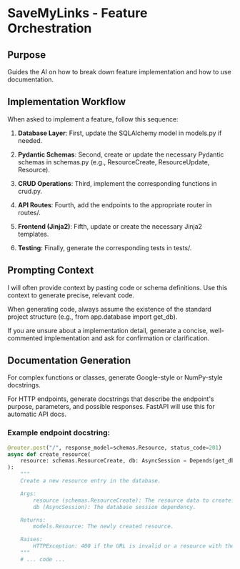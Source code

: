 # SaveMyLinks - Feature Orchestration

## Purpose
Guides the AI on how to break down feature implementation and how to use documentation.

## Implementation Workflow
When asked to implement a feature, follow this sequence:

1. **Database Layer**: First, update the SQLAlchemy model in models.py if needed.

2. **Pydantic Schemas**: Second, create or update the necessary Pydantic schemas in schemas.py (e.g., ResourceCreate, ResourceUpdate, Resource).

3. **CRUD Operations**: Third, implement the corresponding functions in crud.py.

4. **API Routes**: Fourth, add the endpoints to the appropriate router in routes/.

5. **Frontend (Jinja2)**: Fifth, update or create the necessary Jinja2 templates.

6. **Testing**: Finally, generate the corresponding tests in tests/.

## Prompting Context
I will often provide context by pasting code or schema definitions. Use this context to generate precise, relevant code.

When generating code, always assume the existence of the standard project structure (e.g., from app.database import get_db).

If you are unsure about a implementation detail, generate a concise, well-commented implementation and ask for confirmation or clarification.

## Documentation Generation
For complex functions or classes, generate Google-style or NumPy-style docstrings.

For HTTP endpoints, generate docstrings that describe the endpoint's purpose, parameters, and possible responses. FastAPI will use this for automatic API docs.

### Example endpoint docstring:
```python
@router.post("/", response_model=schemas.Resource, status_code=201)
async def create_resource(
    resource: schemas.ResourceCreate, db: AsyncSession = Depends(get_db)
):
    """
    Create a new resource entry in the database.

    Args:
        resource (schemas.ResourceCreate): The resource data to create.
        db (AsyncSession): The database session dependency.

    Returns:
        models.Resource: The newly created resource.

    Raises:
        HTTPException: 400 if the URL is invalid or a resource with the same URL exists.
    """
    # ... code ...
```